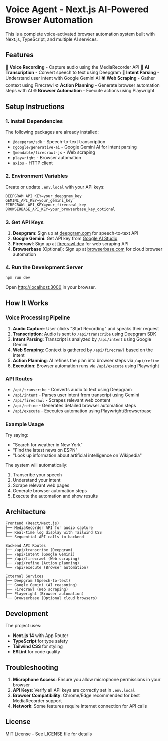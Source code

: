 # Voice Agent - Next.js AI-Powered Browser Automation

This is a complete voice-activated browser automation system built with Next.js, TypeScript, and multiple AI services.

## Features

🎤 **Voice Recording** - Capture audio using the MediaRecorder API
🧠 **AI Transcription** - Convert speech to text using Deepgram
🤖 **Intent Parsing** - Understand user intent with Google Gemini AI
🕷️ **Web Scraping** - Gather context using Firecrawl
⚙️ **Action Planning** - Generate browser automation steps with AI
🌐 **Browser Automation** - Execute actions using Playwright

## Setup Instructions

### 1. Install Dependencies

The following packages are already installed:

- `@deepgram/sdk` - Speech-to-text transcription
- `@google/generative-ai` - Google Gemini AI for intent parsing
- `@mendable/firecrawl-js` - Web scraping
- `playwright` - Browser automation
- `axios` - HTTP client

### 2. Environment Variables

Create or update `.env.local` with your API keys:

```env
DEEPGRAM_API_KEY=your_deepgram_key
GEMINI_API_KEY=your_gemini_key
FIRECRAWL_API_KEY=your_firecrawl_key
BROWSERBASE_API_KEY=your_browserbase_key_optional
```

### 3. Get API Keys

1. **Deepgram**: Sign up at [deepgram.com](https://deepgram.com) for speech-to-text API
2. **Google Gemini**: Get API key from [Google AI Studio](https://makersuite.google.com/app/apikey)
3. **Firecrawl**: Sign up at [firecrawl.dev](https://firecrawl.dev) for web scraping API
4. **Browserbase** (Optional): Sign up at [browserbase.com](https://browserbase.com) for cloud browser automation

### 4. Run the Development Server

```bash
npm run dev
```

Open [http://localhost:3000](http://localhost:3000) in your browser.

## How It Works

### Voice Processing Pipeline

1. **Audio Capture**: User clicks "Start Recording" and speaks their request
2. **Transcription**: Audio is sent to `/api/transcribe` using Deepgram SDK
3. **Intent Parsing**: Transcript is analyzed by `/api/intent` using Google Gemini
4. **Web Scraping**: Context is gathered by `/api/firecrawl` based on the intent
5. **Action Planning**: AI refines the plan into browser steps via `/api/refine`
6. **Execution**: Browser automation runs via `/api/execute` using Playwright

### API Routes

- `/api/transcribe` - Converts audio to text using Deepgram
- `/api/intent` - Parses user intent from transcript using Gemini
- `/api/firecrawl` - Scrapes relevant web content
- `/api/refine` - Generates detailed browser automation steps
- `/api/execute` - Executes automation using Playwright/Browserbase

### Example Usage

Try saying:

- "Search for weather in New York"
- "Find the latest news on ESPN"
- "Look up information about artificial intelligence on Wikipedia"

The system will automatically:

1. Transcribe your speech
2. Understand your intent
3. Scrape relevant web pages
4. Generate browser automation steps
5. Execute the automation and show results

## Architecture

```
Frontend (React/Next.js)
├── MediaRecorder API for audio capture
├── Real-time log display with Tailwind CSS
└── Sequential API calls to backend

Backend API Routes
├── /api/transcribe (Deepgram)
├── /api/intent (Google Gemini)
├── /api/firecrawl (Web scraping)
├── /api/refine (Action planning)
└── /api/execute (Browser automation)

External Services
├── Deepgram (Speech-to-text)
├── Google Gemini (AI reasoning)
├── Firecrawl (Web scraping)
├── Playwright (Browser automation)
└── Browserbase (Optional cloud browsers)
```

## Development

The project uses:

- **Next.js 14** with App Router
- **TypeScript** for type safety
- **Tailwind CSS** for styling
- **ESLint** for code quality

## Troubleshooting

1. **Microphone Access**: Ensure you allow microphone permissions in your browser
2. **API Keys**: Verify all API keys are correctly set in `.env.local`
3. **Browser Compatibility**: Chrome/Edge recommended for best MediaRecorder support
4. **Network**: Some features require internet connection for API calls

## License

MIT License - See LICENSE file for details
